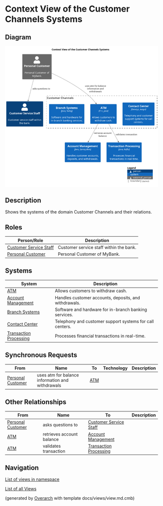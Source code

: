# Context View of the Customer Channels Systems

## Diagram
![Context View of the Customer Channels Systems](../../mybank/customer-channels/context-view.png)

## Description
Shows the systems of the domain Customer Channels and their relations.

## Roles
| Person/Role | Description |
|---|---|
| [Customer Service Staff](../../mybank/customer-channels/customer-service-staff.md)| Customer service staff within the bank. |
| [Personal Customer](../../mybank/personal-customer.md)| Personal Customer of MyBank. |

## Systems
| System | Description |
|---|---|
| [ATM](../../mybank/customer-channels/atm.md)| Allows customers to withdraw cash. |
| [Account Management](../../mybank/core-banking/account-management-system.md)| Handles customer accounts, deposits, and withdrawals. |
| [Branch Systems](../../mybank/customer-channels/branch-systems.md)| Software and hardware for in-branch banking services. |
| [Contact Center](../../mybank/customer-channels/contact-center-system.md)| Telephony and customer support systems for call centers. |
| [Transaction Processing](../../mybank/core-banking/transaction-processing-system.md)| Processes financial transactions in real-time. |

## Synchronous Requests
| From | Name | To | Technology | Description |
|---|---|---|---|---|
| [Personal Customer](../../mybank/personal-customer.md) | uses atm for balance information and withdrawals | [ATM](../../mybank/customer-channels/atm.md) |  |

## Other Relationships
| From | Name | To | Description |
|---|---|---|---|
| [Personal Customer](../../mybank/personal-customer.md) | asks questions to | [Customer Service Staff](../../mybank/customer-channels/customer-service-staff.md) |  |
| [ATM](../../mybank/customer-channels/atm.md) | retrieves account balance | [Account Management](../../mybank/core-banking/account-management-system.md) |  |
| [ATM](../../mybank/customer-channels/atm.md) | validates transaction | [Transaction Processing](../../mybank/core-banking/transaction-processing-system.md) |  |

## Navigation
[List of views in namespace](./views-in-namespace.md)

[List of all Views](../../views.md)


(generated by [Overarch](https://github.com/soulspace-org/overarch) with template docs/views/view.md.cmb)

